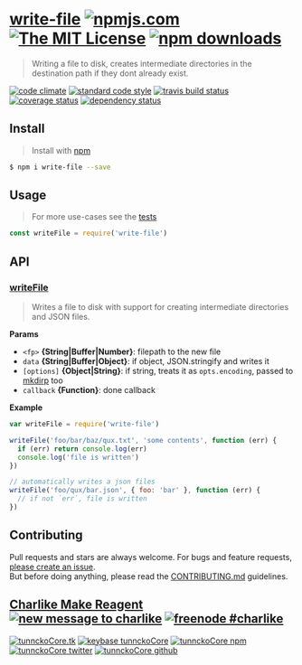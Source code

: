# [write-file][author-www-url] [![npmjs.com][npmjs-img]][npmjs-url] [![The MIT License][license-img]][license-url] [![npm downloads][downloads-img]][downloads-url] 

> Writing a file to disk, creates intermediate directories in the destination path if they dont already exist.

[![code climate][codeclimate-img]][codeclimate-url] [![standard code style][standard-img]][standard-url] [![travis build status][travis-img]][travis-url] [![coverage status][coveralls-img]][coveralls-url] [![dependency status][david-img]][david-url]

## Install
> Install with [npm](https://www.npmjs.com/)

```sh
$ npm i write-file --save
```

## Usage
> For more use-cases see the [tests](./test.js)

```js
const writeFile = require('write-file')
```

## API

### [writeFile](index.js#L42)
> Writes a file to disk with support for creating intermediate directories and JSON files.

**Params**

* `<fp>` **{String|Buffer|Number}**: filepath to the new file    
* `data` **{String|Buffer|Object}**: if object, JSON.stringify and writes it    
* `[options]` **{Object|String}**: if string, treats it as `opts.encoding`, passed to [mkdirp][] too    
* `callback` **{Function}**: done callback    

**Example**

```js
var writeFile = require('write-file')

writeFile('foo/bar/baz/qux.txt', 'some contents', function (err) {
  if (err) return console.log(err)
  console.log('file is written')
})

// automatically writes a json files
writeFile('foo/qux/bar.json', { foo: 'bar' }, function (err) {
  // if not `err`, file is written
})
```

## Contributing
Pull requests and stars are always welcome. For bugs and feature requests, [please create an issue](https://github.com/tunnckoCore/write-file/issues/new).  
But before doing anything, please read the [CONTRIBUTING.md](./CONTRIBUTING.md) guidelines.

## [Charlike Make Reagent](http://j.mp/1stW47C) [![new message to charlike][new-message-img]][new-message-url] [![freenode #charlike][freenode-img]][freenode-url]

[![tunnckoCore.tk][author-www-img]][author-www-url] [![keybase tunnckoCore][keybase-img]][keybase-url] [![tunnckoCore npm][author-npm-img]][author-npm-url] [![tunnckoCore twitter][author-twitter-img]][author-twitter-url] [![tunnckoCore github][author-github-img]][author-github-url]

[npmjs-url]: https://www.npmjs.com/package/write-file
[npmjs-img]: https://img.shields.io/npm/v/write-file.svg?label=write-file

[license-url]: https://github.com/tunnckoCore/write-file/blob/master/LICENSE
[license-img]: https://img.shields.io/npm/l/write-file.svg

[downloads-url]: https://www.npmjs.com/package/write-file
[downloads-img]: https://img.shields.io/npm/dm/write-file.svg

[codeclimate-url]: https://codeclimate.com/github/tunnckoCore/write-file
[codeclimate-img]: https://img.shields.io/codeclimate/github/tunnckoCore/write-file.svg

[travis-url]: https://travis-ci.org/tunnckoCore/write-file
[travis-img]: https://img.shields.io/travis/tunnckoCore/write-file/master.svg

[coveralls-url]: https://coveralls.io/r/tunnckoCore/write-file
[coveralls-img]: https://img.shields.io/coveralls/tunnckoCore/write-file.svg

[david-url]: https://david-dm.org/tunnckoCore/write-file
[david-img]: https://img.shields.io/david/tunnckoCore/write-file.svg

[standard-url]: https://github.com/feross/standard
[standard-img]: https://img.shields.io/badge/code%20style-standard-brightgreen.svg

[author-www-url]: http://www.tunnckocore.tk
[author-www-img]: https://img.shields.io/badge/www-tunnckocore.tk-fe7d37.svg

[keybase-url]: https://keybase.io/tunnckocore
[keybase-img]: https://img.shields.io/badge/keybase-tunnckocore-8a7967.svg

[author-npm-url]: https://www.npmjs.com/~tunnckocore
[author-npm-img]: https://img.shields.io/badge/npm-~tunnckocore-cb3837.svg

[author-twitter-url]: https://twitter.com/tunnckoCore
[author-twitter-img]: https://img.shields.io/badge/twitter-@tunnckoCore-55acee.svg

[author-github-url]: https://github.com/tunnckoCore
[author-github-img]: https://img.shields.io/badge/github-@tunnckoCore-4183c4.svg

[freenode-url]: http://webchat.freenode.net/?channels=charlike
[freenode-img]: https://img.shields.io/badge/freenode-%23charlike-5654a4.svg

[new-message-url]: https://github.com/tunnckoCore/ama
[new-message-img]: https://img.shields.io/badge/ask%20me-anything-green.svg

[mkdirp]: https://github.com/substack/node-mkdirp